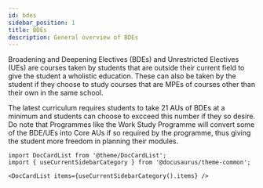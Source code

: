 ```yaml
---
id: bdes
sidebar_position: 1
title: BDEs
description: General overview of BDEs
---
```


Broadening and Deepening Electives (BDEs) and Unrestricted Electives (UEs) are courses taken by students that are outside their current field to give the student a wholistic education. These can also be taken by the student if they choose to study courses that are MPEs of courses other than their own in the same school.

The latest curriculum requires students to take 21 AUs of BDEs at a minimum and students can choose to excceed this number if they so desire. Do note that Programmes like the Work Study Programme will convert some of the BDE/UEs into Core AUs if so required by the programme, thus giving the student more freedom in planning their modules.

```mdx-code-block
import DocCardList from '@theme/DocCardList';
import { useCurrentSidebarCategory } from '@docusaurus/theme-common';

<DocCardList items={useCurrentSidebarCategory().items} />
```
